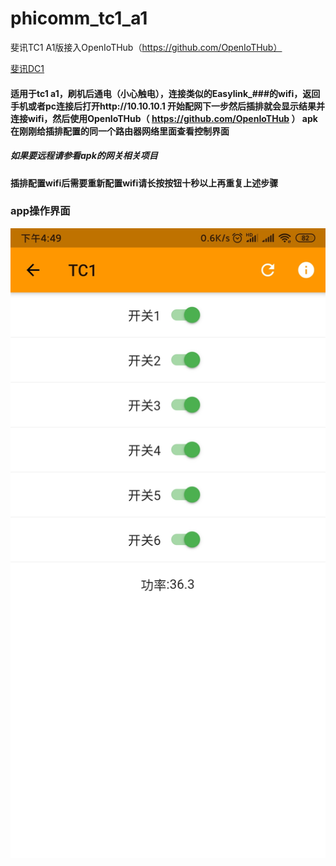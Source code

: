 # phicomm_tc1_a1
斐讯TC1 A1版接入OpenIoTHub（https://github.com/OpenIoTHub）

[斐讯DC1](https://github.com/IoTDevice/phicomm_dc1)

#### 适用于tc1 a1，刷机后通电（小心触电），连接类似的Easylink_###的wifi，返回手机或者pc连接后打开http://10.10.10.1 开始配网下一步然后插排就会显示结果并连接wifi，然后使用OpenIoTHub（ https://github.com/OpenIoTHub ） apk在刚刚给插排配置的同一个路由器网络里面查看控制界面

##### 如果要远程请参看apk的网关相关项目

#### 插排配置wifi后需要重新配置wifi请长按按钮十秒以上再重复上述步骤

### app操作界面 
![image](./images/UI.jpg)